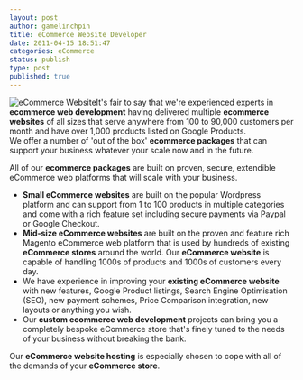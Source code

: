 ```yaml
---
layout: post
author: gamelinchpin
title: eCommerce Website Developer
date: 2011-04-15 18:51:47
categories: eCommerce
status: publish
type: post
published: true
---
```

![](assets/basket_key.jpg "eCommerce Website")It's fair to say that
we're experienced experts in **ecommerce web development** having
delivered multiple **ecommerce websites** of all sizes that serve
anywhere from 100 to 90,000 customers per month and have over 1,000
products listed on Google Products.
\
 We offer a number of 'out of the box' **ecommerce packages** that can
support your business whatever your scale now and in the future.

All of our **ecommerce packages** are built on proven, secure,
extendible eCommerce web platforms that will scale with your business.

-   **Small eCommerce websites** are built on the popular Wordpress
    platform and can support from 1 to 100 products in multiple
    categories and come with a rich feature set including secure
    payments via Paypal or Google Checkout.
-   **Mid-size eCommerce websites** are built on the proven and feature
    rich Magento eCommerce web platform that is used by hundreds of
    existing **eCommerce stores** around the world. Our **eCommerce
    website** is capable of handling 1000s of products and 1000s of
    customers every day.
-   We have experience in improving your **existing eCommerce website**
    with new features, Google Product listings, Search Engine
    Optimisation (SEO), new payment schemes, Price Comparison
    integration, new layouts or anything you wish.
-   Our **custom ecommerce web development** projects can bring you a
    completely bespoke eCommerce store that's finely tuned to the needs
    of your business without breaking the bank.

Our **eCommerce website hosting** is especially chosen to cope with all
of the demands of your **eCommerce store**.

